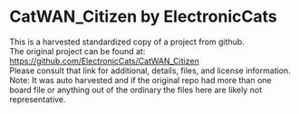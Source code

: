 
# CatWAN_Citizen by ElectronicCats  
This is a harvested standardized copy of a project from github.  
The original project can be found at:  
https://github.com/ElectronicCats/CatWAN_Citizen  
Please consult that link for additional, details, files, and license information.  
Note: It was auto harvested and if the original repo had more than one board file or anything out of the ordinary the files here are likely not representative.  
    